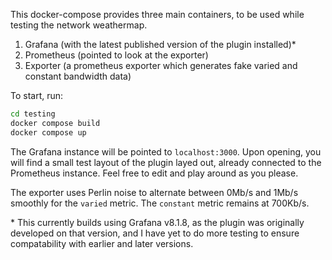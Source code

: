 This docker-compose provides three main containers, to be used while testing the network weathermap.

1. Grafana (with the latest published version of the plugin installed)\*
2. Prometheus (pointed to look at the exporter)
3. Exporter (a prometheus exporter which generates fake varied and constant bandwidth data)

To start, run:

```bash
cd testing
docker compose build
docker compose up
```

The Grafana instance will be pointed to `localhost:3000`. Upon opening, you will find a small test layout of the plugin layed out, already connected to the Prometheus instance. Feel free to edit and play around as you please.

The exporter uses Perlin noise to alternate between 0Mb/s and 1Mb/s smoothly for the `varied` metric. The `constant` metric remains at 700Kb/s.

\* This currently builds using Grafana v8.1.8, as the plugin was originally developed on that version, and I have yet to do more testing to ensure compatability with earlier and later versions.
